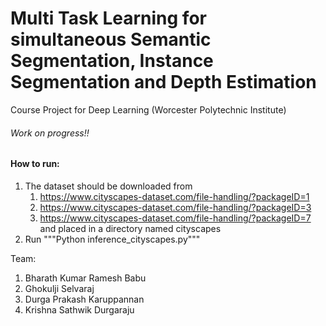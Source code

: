 # Multi Task Learning for simultaneous Semantic Segmentation, Instance Segmentation and Depth Estimation

Course Project for Deep Learning (Worcester Polytechnic Institute)

###### Work on progress!!

#### How to run:
1. The dataset should be downloaded from
    1. https://www.cityscapes-dataset.com/file-handling/?packageID=1
    2. https://www.cityscapes-dataset.com/file-handling/?packageID=3
    3. https://www.cityscapes-dataset.com/file-handling/?packageID=7 
    and placed in a directory named cityscapes
2. Run """Python inference_cityscapes.py"""

Team:
1. Bharath Kumar Ramesh Babu 
2. Ghokulji Selvaraj 
3. Durga Prakash Karuppannan  
4. Krishna Sathwik Durgaraju 
